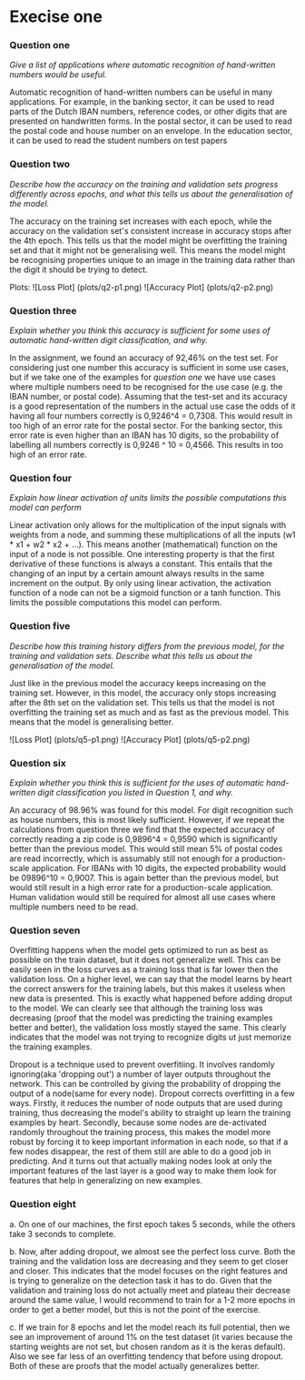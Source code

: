 # Execise one

### Question one
*Give a list of applications where automatic recognition of hand-written numbers would be useful.*

Automatic recognition of hand-written numbers can be useful in many applications. For example, in the banking sector, it can be used to read parts of the Dutch IBAN numbers, reference codes, or other digits that are presented on handwritten forms. In the postal sector, it can be used to read the postal code and house number on an envelope. In the education sector, it can be used to read the student numbers on test papers

### Question two
*Describe how the accuracy on the training and validation sets progress differently across epochs, and what this tells us about the generalisation of the model.*

The accuracy on the training set increases with each epoch, while the accuracy on the validation set's consistent increase in accuracy stops after the 4th epoch. This tells us that the model might be overfitting the training set and that it might not be generalising well. This means the model might be recognising properties unique to an image in the training data rather than the digit it should be trying to detect. 

Plots:
![Loss Plot] (plots/q2-p1.png)
![Accuracy Plot] (plots/q2-p2.png)

### Question three
*Explain whether you think this accuracy is sufficient for some uses of automatic hand-written digit classification, and why.*

In the assignment, we found an accuracy of 92,46% on the test set. For considering just one number this accuracy is sufficient in some use cases, but if we take one of the examples for *question one* we have use cases where multiple numbers need to be recognised for the use case (e.g. the IBAN number, or postal code). Assuming that the test-set and its accuracy is a good representation of the numbers in the actual use case the odds of it having all four numbers correctly is 0,9246^4 = 0,7308. This would result in too high of an error rate for the postal sector. For the banking sector, this error rate is even higher than an IBAN has 10 digits, so the probability of labelling all numbers correctly is 0,9246 ^ 10 = 0,4566. This results in too high of an error rate.

### Question four
*Explain how linear activation of units limits the possible computations this model can perform*

Linear activation only allows for the multiplication of the input signals with weights from a node, and summing these multiplications of all the inputs (w1 * x1 + w2 * x2 + ...). This means another (mathematical) function on the input of a node is not possible. One interesting property is that the first derivative of these functions is always a constant. This entails that the changing of an input by a certain amount always results in the same increment on the output. By only using linear activation, the activation function of a node can not be a sigmoid function or a tanh function. This limits the possible computations this model can perform.

### Question five
*Describe how this training history differs from the previous model, for the training and validation sets. Describe what this tells us about the generalisation of the model.*

Just like in the previous model the accuracy keeps increasing on the training set. However, in this model, the accuracy only stops increasing after the 8th set on the validation set. This tells us that the model is not overfitting the training set as much and as fast as the previous model. This means that the model is generalising better.

![Loss Plot] (plots/q5-p1.png)
![Accuracy Plot] (plots/q5-p2.png)

### Question six
*Explain whether you think this is sufficient for the uses of automatic hand-written digit classification you listed in Question 1, and why.*

An accuracy of 98.96% was found for this model. For digit recognition such as house numbers, this is most likely sufficient. However, if we repeat the calculations from question three we find that the expected accuracy of correctly reading a zip code is 0,9896^4 = 0,9590 which is significantly better than the previous model. This would still mean 5% of postal codes are read incorrectly, which is assumably still not enough for a production-scale application. For IBANs with 10 digits, the expected probability would be 09896^10 = 0,9007. This is again better than the previous model, but would still result in a high error rate for a production-scale application. Human validation would still be required for almost all use cases where multiple numbers need to be read.

### Question seven

Overfitting happens when the model gets optimized to run as best as possible on the train dataset, but it does 
    not generalize well. This can be easily seen in the loss curves as a training loss that is far lower then the 
    validation loss. On a higher level, we can say that the model learns by heart the correct answers for the training 
    labels, but this makes it useless when new data is presented. This is exactly what happened before adding droput to 
    the model. We can clearly see that although the training loss was decreasing (proof that the model was predicting 
    the training examples better and better), the validation loss mostly stayed the same. This clearly indicates that 
    the model was not trying to recognize digits ut just memorize the training examples.


Dropout is a technique used to prevent overfitiing. It involves randomly ignoring(aka 'dropping out') a number of 
    layer outputs throughout the network. This can be controlled by giving the probability of dropping the output of a 
    node(same for every node). Dropout corrects overfitting in a few ways. Firstly, it reduces the number of node outputs 
    that are used during training, thus decreasing the model's ability to straight up learn the training examples by 
    heart. Secondly, because some nodes are de-activated randomly throughout the training process, this makes the model 
    more robust by forcing it to keep important information in each node, so that if a few nodes disappear, the rest of 
    them still are able to do a good job in predicting. And it turns out that actually making nodes look at only the 
    important features of the last layer is a good way to make them look for features that help in generalizing on 
    new examples.

### Question eight
a. On one of our machines, the first epoch takes 5 seconds, while the others take 3 seconds to complete.
    

b. Now, after adding dropout, we almost see the perfect loss curve. Both the training and the validation loss are 
    decreasing and they seem to get closer and closer. This indicates that the model focuses on the right features and 
    is trying to generalize on the detection task it has to do. Given that the validation and training loss do not 
    actually meet and plateau their decrease around the same value, I would recommend to train for a 1-2 more epochs in 
    order to get a better model, but this is not the point of the exercise.
    

c. If we train for 8 epochs and let the model reach its full potential, then we see an improvement of around 1% on 
    the test dataset (it varies because the starting weights are not set, but chosen random as it is the keras default).
    Also we see far less of an overfitting tendency that before using dropout. Both of these are proofs that the model 
     actually generalizes better.


